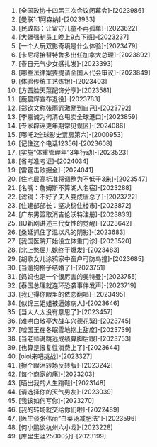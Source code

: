 
1. [全国政协十四届三次会议闭幕会]-[2023986]
1. [曼联1:1阿森纳]-[2023933]
1. [民政部：让留守儿童不再孤单]-[2023622]
1. [大疆强制员工晚上9点下班]-[2023237]
1. [一个人玩双影奇境是什么体验]-[2023479]
1. [卡尼将接替特鲁多出任加拿大总理]-[2023892]
1. [春日元气少女感扎发]-[2023393]
1. [哪些法律案要提请全国人代会审议]-[2023849]
1. [体验传统工艺炼银]-[2023403]
1. [方圆脸天菜配饰分享]-[2023581]
1. [鹿晨辉宣布退役]-[2023783]
1. [郑钦文称张雨霏激励到自己]-[2023792]
1. [李嘉诚为何清仓甩卖全球港口]-[2023859]
1. [专家辟谣更年期常见误区]-[2024086]
1. [哪吒2全球影史票房第六]-[2000953]
1. [记住这个电话12356]-[2023608]
1. [实施“体重管理年”3年行动]-[2023523]
1. [省考准考证]-[2024034]
1. [雷霆击败掘金]-[2024041]
1. [住宅层高标准将调整为不低于3米]-[2023547]
1. [名嘴：詹姆斯不算湖人名宿]-[2023288]
1. [滤镜：不好了夫人变成唐总了]-[2023722]
1. [住建部部长：坚决稳住楼市]-[2023872]
1. [广东男篮取消吉伦沃特注册]-[2023833]
1. [IU新剧讲述三代女性的觉醒]-[2023642]
1. [桑延抓住了温以凡的阴影]-[2023683]
1. [我国医院开始设立体重门诊]-[2023520]
1. [北上憋屈儿媳终于爆发]-[2023483]
1. [胡歌女儿涂鸦家中窗户可防鸟撞]-[2023685]
1. [当遛狗搭子结婚了]-[2023751]
1. [妈妈也是一个很厉害的奥特曼]-[2023755]
1. [泰国总理就连环恐袭事件发声]-[2023719]
1. [我记得你眼里的依恋翻唱]-[2023495]
1. [似锦三姐姐被逼嫁病人]-[2023646]
1. [当大人太没有意思了]-[2023457]
1. [难哄白敬亭大战车兴德花絮]-[2023745]
1. [嘘国王在冬眠雪地抱上甜度]-[2023739]
1. [当老师说跳远成绩算脚后跟]-[2023753]
1. [也算是报复性消费上了]-[2023644]
1. [oioi来吧挑战]-[2023327]
1. [擦个眼泪转场反转版]-[2023242]
1. [每个商家的痛]-[2023203]
1. [晒出我的人生跑鞋]-[2023148]
1. [请选择你的天气男友]-[2023039]
1. [我该如何写你]-[2023270]
1. [我的转场就交给你们啦]-[2022489]
1. [医生谈张伟丽“白菜汤减肥法”]-[2023596]
1. [何小鹏谈杭州六小龙]-[2023228]
1. [库里生涯25000分]-[2023199]